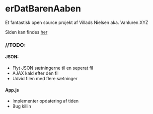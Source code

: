 # erDatBarenAaben
Et fantastisk open source projekt af Villads Nielsen aka. Vanluren.XYZ

Siden kan findes [her](http://vanluren.github.io/DatbarChecker.js/)

### //TODO:
#### JSON:
  - Flyt JSON sætningerne til en seperat fil
  - AJAX kald efter den fil
  - Udvid filen med flere sætninger

#### App.js
  - Implementer opdatering af tiden
  - Bug killin
